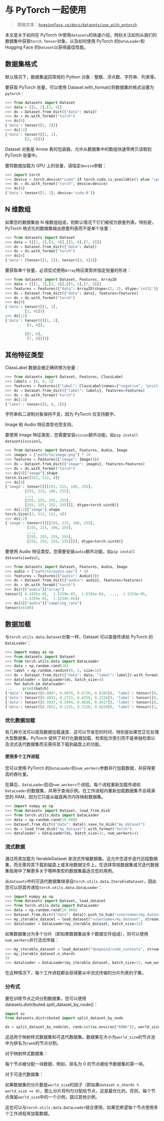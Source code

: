 # 与 PyTorch 一起使用

> 原始文本：[`huggingface.co/docs/datasets/use_with_pytorch`](https://huggingface.co/docs/datasets/use_with_pytorch)

本文是关于如何在 PyTorch 中使用`datasets`的快速介绍，特别关注如何从我们的数据集中获取`torch.Tensor`对象，以及如何使用 PyTorch 的`DataLoader`和 Hugging Face 的`Dataset`以获得最佳性能。

## 数据集格式

默认情况下，数据集返回常规的 Python 对象：整数、浮点数、字符串、列表等。

要获取 PyTorch 张量，可以使用 Dataset.with_format()将数据集的格式设置为`pytorch`：

```py
>>> from datasets import Dataset
>>> data = [[1, 2],[3, 4]]
>>> ds = Dataset.from_dict({"data": data})
>>> ds = ds.with_format("torch")
>>> ds[0]
{'data': tensor([1, 2])}
>>> ds[:2]
{'data': tensor([[1, 2],
         [3, 4]])}
```

Dataset 对象是 Arrow 表的包装器，允许从数据集中的数组快速零拷贝读取到 PyTorch 张量中。

要将数据加载为 GPU 上的张量，请指定`device`参数：

```py
>>> import torch
>>> device = torch.device("cuda" if torch.cuda.is_available() else "cpu")
>>> ds = ds.with_format("torch", device=device)
>>> ds[0]
{'data': tensor([1, 2], device='cuda:0')}
```

## N 维数组

如果您的数据集由 N 维数组组成，则默认情况下它们被视为嵌套列表。特别是，PyTorch 格式化的数据集输出嵌套列表而不是单个张量：

```py
>>> from datasets import Dataset
>>> data = [[[1, 2],[3, 4]],[[5, 6],[7, 8]]]
>>> ds = Dataset.from_dict({"data": data})
>>> ds = ds.with_format("torch")
>>> ds[0]
{'data': [tensor([1, 2]), tensor([3, 4])]}
```

要获取单个张量，必须显式使用`Array`特征类型并指定张量的形状：

```py
>>> from datasets import Dataset, Features, Array2D
>>> data = [[[1, 2],[3, 4]],[[5, 6],[7, 8]]]
>>> features = Features({"data": Array2D(shape=(2, 2), dtype='int32')})
>>> ds = Dataset.from_dict({"data": data}, features=features)
>>> ds = ds.with_format("torch")
>>> ds[0]
{'data': tensor([[1, 2],
         [3, 4]])}
>>> ds[:2]
{'data': tensor([[[1, 2],
          [3, 4]],

         [[5, 6],
          [7, 8]]])}
```

## 其他特征类型

ClassLabel 数据会被正确转换为张量：

```py
>>> from datasets import Dataset, Features, ClassLabel
>>> labels = [0, 0, 1]
>>> features = Features({"label": ClassLabel(names=["negative", "positive"])})
>>> ds = Dataset.from_dict({"label": labels}, features=features) 
>>> ds = ds.with_format("torch")  
>>> ds[:3]
{'label': tensor([0, 0, 1])}
```

字符串和二进制对象保持不变，因为 PyTorch 仅支持数字。

Image 和 Audio 特征类型也受支持。

要使用 Image 特征类型，您需要安装`vision`额外功能，如`pip install datasets[vision]`。

```py
>>> from datasets import Dataset, Features, Audio, Image
>>> images = ["path/to/image.png"] * 10
>>> features = Features({"image": Image()})
>>> ds = Dataset.from_dict({"image": images}, features=features) 
>>> ds = ds.with_format("torch")
>>> ds[0]["image"].shape
torch.Size([512, 512, 4])
>>> ds[0]
{'image': tensor([[[255, 215, 106, 255],
         [255, 215, 106, 255],
         ...,
         [255, 255, 255, 255],
         [255, 255, 255, 255]]], dtype=torch.uint8)}
>>> ds[:2]["image"].shape
torch.Size([2, 512, 512, 4])
>>> ds[:2]
{'image': tensor([[[[255, 215, 106, 255],
          [255, 215, 106, 255],
          ...,
          [255, 255, 255, 255],
          [255, 255, 255, 255]]]], dtype=torch.uint8)}
```

要使用 Audio 特征类型，您需要安装`audio`额外功能，如`pip install datasets[audio]`。

```py
>>> from datasets import Dataset, Features, Audio, Image
>>> audio = ["path/to/audio.wav"] * 10
>>> features = Features({"audio": Audio()})
>>> ds = Dataset.from_dict({"audio": audio}, features=features) 
>>> ds = ds.with_format("torch")  
>>> ds[0]["audio"]["array"]
tensor([ 6.1035e-05,  1.5259e-05,  1.6785e-04,  ..., -1.5259e-05,
        -1.5259e-05,  1.5259e-05])
>>> ds[0]["audio"]["sampling_rate"]
tensor(44100)
```

## 数据加载

与`torch.utils.data.Dataset`对象一样，Dataset 可以直接传递给 PyTorch 的`DataLoader`：

```py
>>> import numpy as np
>>> from datasets import Dataset 
>>> from torch.utils.data import DataLoader
>>> data = np.random.rand(16)
>>> label = np.random.randint(0, 2, size=16)
>>> ds = Dataset.from_dict({"data": data, "label": label}).with_format("torch")
>>> dataloader = DataLoader(ds, batch_size=4)
>>> for batch in dataloader:
...     print(batch)                                                                                            
{'data': tensor([0.0047, 0.4979, 0.6726, 0.8105]), 'label': tensor([0, 1, 0, 1])}
{'data': tensor([0.4832, 0.2723, 0.4259, 0.2224]), 'label': tensor([0, 0, 0, 0])}
{'data': tensor([0.5837, 0.3444, 0.4658, 0.6417]), 'label': tensor([0, 1, 0, 0])}
{'data': tensor([0.7022, 0.1225, 0.7228, 0.8259]), 'label': tensor([1, 1, 1, 1])}
```

### 优化数据加载

有几种方法可以提高数据加载速度，这可以节省您的时间，特别是如果您正在处理大型数据集。PyTorch 提供了并行化数据加载、检索批次索引而不是单独检索以及流式迭代数据集而无需将其下载到磁盘上的功能。

#### 使用多个工作进程

您可以使用 PyTorch 的`DataLoader`的`num_workers`参数并行加载数据，并获得更高的吞吐量。

在幕后，`DataLoader`启动`num_workers`个进程。每个进程重新加载传递给`DataLoader`的数据集，并用于查询示例。在工作进程内重新加载数据集不会填满您的 RAM，因为它只是从磁盘再次内存映射数据集。

```py
>>> import numpy as np
>>> from datasets import Dataset, load_from_disk
>>> from torch.utils.data import DataLoader
>>> data = np.random.rand(10_000)
>>> Dataset.from_dict({"data": data}).save_to_disk("my_dataset")
>>> ds = load_from_disk("my_dataset").with_format("torch")
>>> dataloader = DataLoader(ds, batch_size=32, num_workers=4)
```

### 流式数据

通过将其加载为 IterableDataset 来流式传输数据集。这允许您逐步迭代远程数据集，而无需将其下载到磁盘上或本地数据文件上。在选择常规数据集或可迭代数据集指南中了解更多关于哪种类型的数据集最适合您的用例。

从`datasets`中的可迭代数据集继承自`torch.utils.data.IterableDataset`，因此您可以将其传递给`torch.utils.data.DataLoader`：

```py
>>> import numpy as np
>>> from datasets import Dataset, load_dataset
>>> from torch.utils.data import DataLoader
>>> data = np.random.rand(10_000)
>>> Dataset.from_dict({"data": data}).push_to_hub("<username>/my_dataset")  # Upload to the Hugging Face Hub
>>> my_iterable_dataset = load_dataset("<username>/my_dataset", streaming=True, split="train")
>>> dataloader = DataLoader(my_iterable_dataset, batch_size=32)
```

如果数据集分为多个分片（即如果数据集由多个数据文件组成），则可以使用`num_workers`并行流式传输：

```py
>>> my_iterable_dataset = load_dataset("deepmind/code_contests", streaming=True, split="train")
>>> my_iterable_dataset.n_shards
39
>>> dataloader = DataLoader(my_iterable_dataset, batch_size=32, num_workers=4)
```

在这种情况下，每个工作进程都会获得要从中流式传输的分片列表的子集。

### 分布式

要在训练节点之间分割数据集，您可以使用 datasets.distributed.split_dataset_by_node()：

```py
import os
from datasets.distributed import split_dataset_by_node

ds = split_dataset_by_node(ds, rank=int(os.environ["RANK"]), world_size=int(os.environ["WORLD_SIZE"]))
```

这适用于映射样式数据集和可迭代数据集。数据集在大小为`world_size`的节点池中为排名为`rank`的节点分割。

对于映射样式数据集：

每个节点被分配一块数据，例如，排名为 0 的节点被给予数据集的第一块。

对于可迭代数据集：

如果数据集的分片数是`world_size`的因子（即如果`dataset.n_shards % world_size == 0`），那么分片将均匀分配给节点，这是最优化的。否则，每个节点保留`world_size`中的一个示例，跳过其他示例。

这也可以与`torch.utils.data.DataLoader`结合使用，如果您希望每个节点使用多个工作进程来加载数据。
